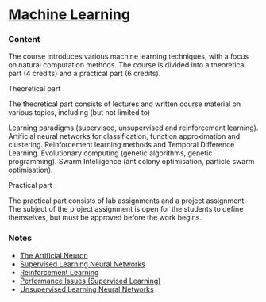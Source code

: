 # [Machine Learning](http://www.uu.se/en/admissions/master/selma/kursplan/?kpid=31376&type=1)

### Content
The course introduces various machine learning techniques, with a focus on natural computation methods. The course is divided into a theoretical part (4 credits) and a practical part (6 credits).

Theoretical part

The theoretical part consists of lectures and written course material on various topics, including (but not limited to)

Learning paradigms (supervised, unsupervised and reinforcement learning).
Artificial neural networks for classification, function approximation and clustering.
Reinforcement learning methods and Temporal Difference Learning.
Evolutionary computing (genetic algorithms, genetic programming).
Swarm Intelligence (ant colony optimisation, particle swarm optimisation).

Practical part

The practical part consists of lab assignments and a project assignment. The subject of the project assignment is open for the students to define themselves, but must be approved before the work begins.

### Notes
  - [The Artificial Neuron](ch-2-the-artificial-neuron.md)
  - [Supervised Learning Neural Networks](ch-3-supervised-learning-neural-networks.md)
  - [Reinforcement Learning](ch-6-reinforcement-learning.md)
  - [Performance Issues (Supervised Learning)](ch-7-performance-issues.md)
  - [Unsupervised Learning Neural Networks](ch-4-unsupervised-learning-neural-networks.md)
